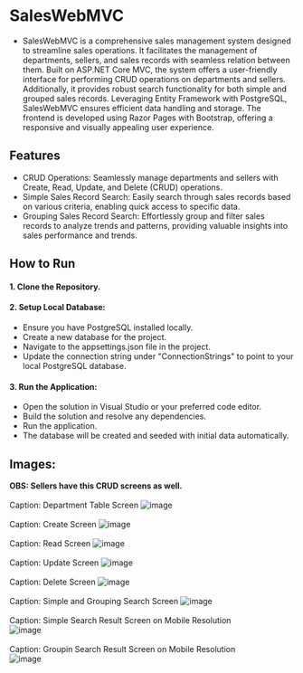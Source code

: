 # SalesWebMVC
- SalesWebMVC is a comprehensive sales management system designed to streamline sales operations. It facilitates the management of departments, sellers, and sales records with seamless relation between them. Built on ASP.NET Core MVC, the system offers a user-friendly interface for performing CRUD operations on departments and sellers. Additionally, it provides robust search functionality for both simple and grouped sales records. Leveraging Entity Framework with PostgreSQL, SalesWebMVC ensures efficient data handling and storage. The frontend is developed using Razor Pages with Bootstrap, offering a responsive and visually appealing user experience.

## Features
  
- CRUD Operations: Seamlessly manage departments and sellers with Create, Read, Update, and Delete (CRUD) operations.
- Simple Sales Record Search: Easily search through sales records based on various criteria, enabling quick access to specific data.
- Grouping Sales Record Search: Effortlessly group and filter sales records to analyze trends and patterns, providing valuable insights into sales performance and trends.

## How to Run
#### 1. Clone the Repository.
#### 2. Setup Local Database:
- Ensure you have PostgreSQL installed locally.
- Create a new database for the project.
- Navigate to the appsettings.json file in the project.
- Update the connection string under "ConnectionStrings" to point to your local PostgreSQL database.
#### 3. Run the Application:
- Open the solution in Visual Studio or your preferred code editor.
- Build the solution and resolve any dependencies.
- Run the application. 
- The database will be created and seeded with initial data automatically.

## Images:
**OBS: Sellers have this CRUD screens as well.**<br><br>
Caption: Department Table Screen
![image](https://github.com/gtadayukey/SalesWebMVC/assets/100155376/bfb77e6a-a600-437d-943e-8af165917814)
<br>
<br>
Caption: Create Screen
![image](https://github.com/gtadayukey/SalesWebMVC/assets/100155376/f0d09169-7440-49b7-9563-42d0f3cc862b)
<br>
<br>
Caption: Read Screen
![image](https://github.com/gtadayukey/SalesWebMVC/assets/100155376/1dd557ab-8e01-484b-a6d0-cc77e0ca8a01)
<br>
<br>
Caption: Update Screen
![image](https://github.com/gtadayukey/SalesWebMVC/assets/100155376/8cd78d01-15fa-40bf-a266-9efa9569ca3a)
<br>
<br>
Caption: Delete Screen
![image](https://github.com/gtadayukey/SalesWebMVC/assets/100155376/68d7a439-6b6c-4ace-ae3e-15e0b4b31c0b)
<br>
<br>
Caption: Simple and Grouping Search Screen
![image](https://github.com/gtadayukey/SalesWebMVC/assets/100155376/0ef44551-0c7e-4d12-85f5-d4f992a9ccba)
<br><br>
Caption: Simple Search Result Screen on Mobile Resolution
<br>
![image](https://github.com/gtadayukey/SalesWebMVC/assets/100155376/8b5df384-527f-48fd-ae64-f05719203764)
<br><br>
Caption: Groupin Search Result Screen on Mobile Resolution
<br>
![image](https://github.com/gtadayukey/SalesWebMVC/assets/100155376/8bf27f14-0c5a-45a8-9b63-f7d664219040)





